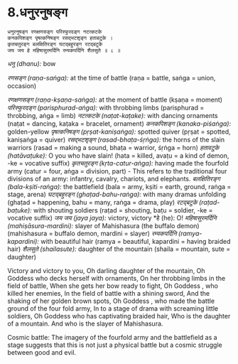 # 8.धनुरनुषङ्ग

```
धनुरनुषङ्ग रणक्षणसङ्ग परिस्फुरदङ्ग नटत्कटके
कनकपिशङ्ग पृषत्कनिषङ्ग रसद्भटशृङ्ग हताबटुके ।
कृतचतुरङ्ग बलक्षितिरङ्ग घटद्बहुरङ्ग रटद्बटुके
जय जय हे महिषासुरमर्दिनि रम्यकपर्दिनि शैलसुते ॥ ८ ॥
```

*धनु (dhanu):* bow

*रणसङ्ग (raṇa-saṅga):* at the time of battle (raṇa = battle, saṅga = union, occasion)

*रणक्षणसङ्ग (raṇa-kṣaṇa-saṅga):* at the moment of battle (kṣaṇa = moment)
*परिस्फुरदङ्ग (parisphurad-aṅga):* with throbbing limbs (parisphurad = throbbing, aṅga = limb)
*नटत्कटके (naṭat-kaṭake):* with dancing ornaments (naṭat = dancing, kaṭaka = bracelet, ornament)
*कनकपिशङ्ग (kanaka-piśaṅga):* golden-yellow
*पृषत्कनिषङ्ग (pṛṣat-kaniṣaṅga):* spotted quiver (pṛṣat = spotted, kaniṣaṅga = quiver)
*रसद्भटशृङ्ग (rasad-bhaṭa-śṛṅga):* the horns of the slain warriors (rasad = making a sound, bhaṭa = warrior, śṛṅga = horn)
*हतावटुके (hatāvaṭuke):* O you who have slain! (hata = killed, avaṭu = a kind of demon, -ke = vocative suffix)
*कृतचतुरङ्ग (kṛta-catur-aṅga):* having made the fourfold army (catur = four, aṅga = division, part) - This refers to the traditional four divisions of an army: infantry, cavalry, chariots, and elephants.
*बलक्षितिरङ्ग (bala-kṣiti-raṅga):* the battlefield (bala = army, kṣiti = earth, ground, raṅga = stage, arena)
*घटद्बहुरङ्ग (ghaṭad-bahu-raṅga):* with many dramas unfolding (ghaṭad = happening, bahu = many, raṅga = drama, play)
*रटद्बटुके (raṭad-baṭuke):*  with shouting soldiers (raṭad = shouting, baṭu = soldier, -ke = vocative suffix)
*जय जय (jaya jaya):* victory, victory
*हे (he): O!
*महिषासुरमर्दिनि (mahiṣāsura-mardini):* slayer of Mahishasura (the buffalo demon) (mahishasura = buffalo demon, mardini = slayer)
*रम्यकपर्दिनि (ramya-kapardini):* with beautiful hair (ramya = beautiful, kapardini = having braided hair)
*शैलसुते (shailasute):* daughter of the mountain (shaila = mountain, sute = daughter)


Victory and victory to you,
Oh darling daughter of the mountain,
Oh Goddess who decks herself with ornaments,
On her throbbing limbs in the field of battle,
When she gets her bow ready to fight,
Oh Goddess , who killed her enemies,
In the  field of battle with a shining sword,
And the shaking of her golden brown spots,
Oh Goddess , who made the battle ground of the four fold army,
In to a stage of drama with screaming little soldiers,
Oh Goddess who has captivating braided hair,
Who is the daughter of a mountain.
And who is the slayer of Mahishasura.


Cosmic battle: The imagery of the fourfold army and the battlefield as a stage suggests that this is not just a physical battle but a cosmic struggle between good and evil.
